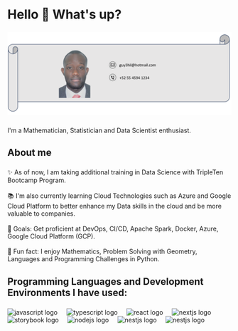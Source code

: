 <h1 align="left">Hello 👋 What's up?</h1>

###

![Design  and Development](https://github.com/Guy-Ayiti/Guy-Ayiti/blob/main/Banner.png)

###

<p align="left">I'm a Mathematician, Statistician and Data Scientist enthusiast.</p>

###

<h2 align="left">About me</h2>

###

<p align="left">✨ As of now, I am taking additional training in Data Science with TripleTen Bootcamp Program.
  <br>
  <br>📚 I'm also currently learning Cloud Technologies such as Azure and Google Cloud Platform to better enhance my Data skills in the cloud and be more valuable to companies.
  <br>
  <br>🎯 Goals: Get proficient at DevOps, CI/CD, Apache Spark, Docker, Azure, Google Cloud Platform (GCP).
  <br>
  <br>🎲 Fun fact: I enjoy Mathematics, Problem Solving with Geometry, Languages and Programming Challenges in Python.</p>
  

###

<h2 align="left">Programming Languages and Development Environments I have used:</h2>

###

<div align="left">
  <img src="https://cdn.jsdelivr.net/gh/devicons/devicon/icons/python/python-original.svg" height="40" alt="javascript logo"  />
  <img width="12" />
  <img src="https://cdn.jsdelivr.net/gh/devicons/devicon/icons/cplusplus/cplusplus-original.svg" height="40" alt="typescript logo"  />
  <img width="12" />
  <img src="https://cdn.jsdelivr.net/gh/devicons/devicon/icons/java/java-original.svg" height="40" alt="react logo"  />
  <img width="12" />
  <img src="https://cdn.jsdelivr.net/gh/devicons/devicon/icons/r/r-original.svg" height="40" alt="nextjs logo"  />
  <img width="12" />
  <img src="https://cdn.jsdelivr.net/gh/devicons/devicon/icons/linux/linux-original.svg" height="40" alt="storybook logo"  />
  <img width="12" />
  <img src="https://cdn.jsdelivr.net/gh/devicons/devicon/icons/postgresql/postgresql-original.svg" height="40" alt="nodejs logo"  />
  <img width="12" />
  <img src="https://cdn.jsdelivr.net/gh/devicons/devicon/icons/azure/azure-original.svg" height="40" alt="nestjs logo"  />
   <img width="12" />
  <img src="https://cdn.jsdelivr.net/gh/devicons/devicon/icons/pycharm/pycharm-original.svg" height="40" alt="nestjs logo"  />
</div>

###

